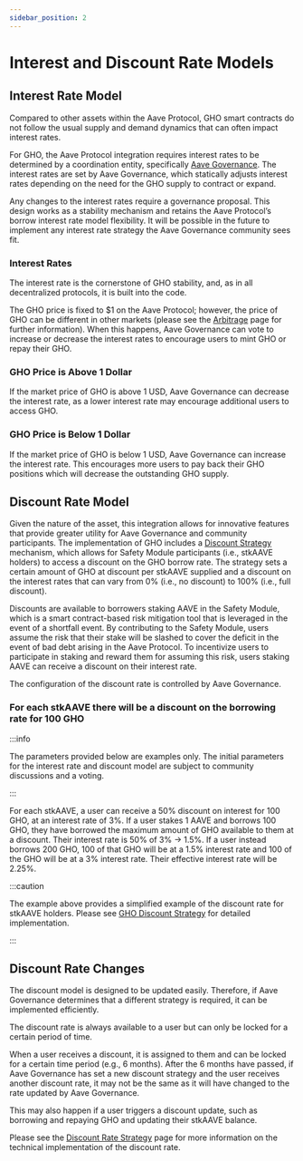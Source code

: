 ```yaml
---
sidebar_position: 2
---
```


# Interest and Discount Rate Models

## Interest Rate Model

Compared to other assets within the Aave Protocol, GHO smart contracts do not follow the usual supply and demand dynamics that can often impact interest rates.

For GHO, the Aave Protocol integration requires interest rates to be determined by a coordination entity, specifically [Aave Governance](https://governance.aave.com/). The interest rates are set by Aave Governance, which statically adjusts interest rates depending on the need for the GHO supply to contract or expand.

Any changes to the interest rates require a governance proposal. This design works as a stability mechanism and retains the Aave Protocol’s borrow interest rate model flexibility. It will be possible in the future to implement any interest rate strategy the Aave Governance community sees fit.

### Interest Rates

The interest rate is the cornerstone of GHO stability, and, as in all decentralized protocols, it is built into the code.

The GHO price is fixed to $1 on the Aave Protocol; however, the price of GHO can be different in other markets (please see the [Arbitrage](../fundamental-concepts/arbitrage.md) page for further information). When this happens, Aave Governance can vote to increase or decrease the interest rates to encourage users to mint GHO or repay their GHO.

### GHO Price is Above 1 Dollar

If the market price of GHO is above 1 USD, Aave Governance can decrease the interest rate, as a lower interest rate may encourage additional users to access GHO.

### GHO Price is Below 1 Dollar

If the market price of GHO is below 1 USD, Aave Governance can increase the interest rate. This encourages more users to pay back their GHO positions which will decrease the outstanding GHO supply.

## Discount Rate Model

Given the nature of the asset, this integration allows for innovative features that provide greater utility for Aave Governance and community participants. The implementation of GHO includes a [Discount Strategy](../fundamental-concepts/gho-discount-strategy.md) mechanism, which allows for Safety Module participants (i.e., stkAAVE holders) to access a discount on the GHO borrow rate. The strategy sets a certain amount of GHO at discount per stkAAVE supplied and a discount on the interest rates that can vary from 0% (i.e., no discount) to 100% (i.e., full discount).

Discounts are available to borrowers staking AAVE in the Safety Module, which is a smart contract-based risk mitigation tool that is leveraged in the event of a shortfall event. By contributing to the Safety Module, users assume the risk that their stake will be slashed to cover the deficit in the event of bad debt arising in the Aave Protocol. To incentivize users to participate in staking and reward them for assuming this risk, users staking AAVE can receive a discount on their interest rate.

The configuration of the discount rate is controlled by Aave Governance.

### For each stkAAVE there will be a discount on the borrowing rate for 100 GHO

:::info

The parameters provided below are examples only. The initial parameters for the interest rate and discount model are subject to community discussions and a voting.

:::

For each stkAAVE, a user can receive a 50% discount on interest for 100 GHO, at an interest rate of 3%. If a user stakes 1 AAVE and borrows 100 GHO, they have borrowed the maximum amount of GHO available to them at a discount. Their interest rate is 50% of 3% → 1.5%. If a user instead borrows 200 GHO, 100 of that GHO will be at a 1.5% interest rate and 100 of the GHO will be at a 3% interest rate. Their effective interest rate will be 2.25%.

:::caution

The example above provides a simplified example of the discount rate for stkAAVE holders. Please see [GHO Discount Strategy](../fundamental-concepts/gho-discount-strategy.md) for detailed implementation.

:::

## Discount Rate Changes

The discount model is designed to be updated easily. Therefore, if Aave Governance determines that a different strategy is required, it can be implemented efficiently.

The discount rate is always available to a user but can only be locked for a certain period of time.

When a user receives a discount, it is assigned to them and can be locked for a certain time period (e.g., 6 months). After the 6 months have passed, if Aave Governance has set a new discount strategy and the user receives another discount rate, it may not be the same as it will have changed to the rate updated by Aave Governance.

This may also happen if a user triggers a discount update, such as borrowing and repaying GHO and updating their stkAAVE balance.

Please see the [Discount Rate Strategy](../fundamental-concepts/gho-discount-strategy.md) page for more information on the technical implementation of the discount rate.
